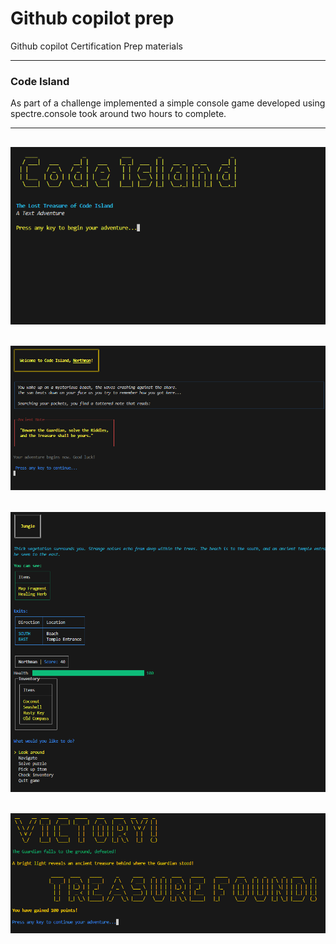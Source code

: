 # Github copilot prep
Github copilot Certification Prep materials 

---
### Code Island 
As part of a challenge implemented a simple console game developed using spectre.console
took around two hours to complete. 

---
![alt text](Code_Island_Console_Game/assets/Code_Island_Game.png)
---
![alt text](Code_Island_Console_Game/assets/Code_Island_Game1.png)
---
![alt text](Code_Island_Console_Game/assets/Code_Island_Game2.png)
---
![alt text](Code_Island_Console_Game/assets/Code_Island_Game3.png)
---